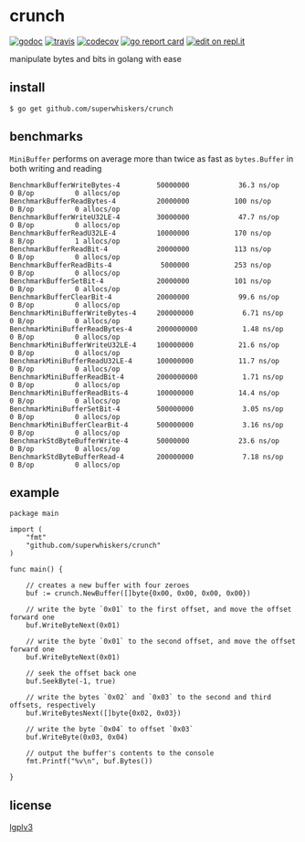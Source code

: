 # crunch

[![godoc](https://godoc.org/github.com/superwhiskers/crunch?status.svg)](https://godoc.org/github.com/superwhiskers/crunch)&nbsp;[![travis](https://travis-ci.org/superwhiskers/crunch.svg?branch=master)](https://travis-ci.org/superwhiskers/crunch#)&nbsp;[![codecov](https://codecov.io/gh/superwhiskers/crunch/branch/master/graph/badge.svg)](https://codecov.io/gh/superwhiskers/crunch)&nbsp;[![go report card](https://goreportcard.com/badge/github.com/superwhiskers/crunch)](https://goreportcard.com/report/github.com/superwhiskers/crunch)&nbsp;[![edit on repl.it](https://img.shields.io/badge/try%20it%20on-repl.it-%2359646A.svg)](https://repl.it/github/https://github.com/superwhiskers/crunch?ref=button)


manipulate bytes and bits in golang with ease

## install

```
$ go get github.com/superwhiskers/crunch
```

## benchmarks

`MiniBuffer` performs on average more than twice as fast as `bytes.Buffer` in both writing and reading
```
BenchmarkBufferWriteBytes-4       	50000000	        36.3 ns/op	       0 B/op	       0 allocs/op
BenchmarkBufferReadBytes-4        	20000000	       100 ns/op	       0 B/op	       0 allocs/op
BenchmarkBufferWriteU32LE-4       	30000000	        47.7 ns/op	       0 B/op	       0 allocs/op
BenchmarkBufferReadU32LE-4        	10000000	       170 ns/op	       8 B/op	       1 allocs/op
BenchmarkBufferReadBit-4          	20000000	       113 ns/op	       0 B/op	       0 allocs/op
BenchmarkBufferReadBits-4         	 5000000	       253 ns/op	       0 B/op	       0 allocs/op
BenchmarkBufferSetBit-4           	20000000	       101 ns/op	       0 B/op	       0 allocs/op
BenchmarkBufferClearBit-4         	20000000	        99.6 ns/op	       0 B/op	       0 allocs/op
BenchmarkMiniBufferWriteBytes-4   	200000000	         6.71 ns/op	       0 B/op	       0 allocs/op
BenchmarkMiniBufferReadBytes-4    	2000000000	         1.48 ns/op	       0 B/op	       0 allocs/op
BenchmarkMiniBufferWriteU32LE-4   	100000000	        21.6 ns/op	       0 B/op	       0 allocs/op
BenchmarkMiniBufferReadU32LE-4    	100000000	        11.7 ns/op	       0 B/op	       0 allocs/op
BenchmarkMiniBufferReadBit-4      	2000000000	         1.71 ns/op	       0 B/op	       0 allocs/op
BenchmarkMiniBufferReadBits-4     	100000000	        14.4 ns/op	       0 B/op	       0 allocs/op
BenchmarkMiniBufferSetBit-4       	500000000	         3.05 ns/op	       0 B/op	       0 allocs/op
BenchmarkMiniBufferClearBit-4     	500000000	         3.16 ns/op	       0 B/op	       0 allocs/op
BenchmarkStdByteBufferWrite-4     	50000000	        23.6 ns/op	       0 B/op	       0 allocs/op
BenchmarkStdByteBufferRead-4      	200000000	         7.18 ns/op	       0 B/op	       0 allocs/op
```

## example

```golang
package main

import (
	"fmt"
	"github.com/superwhiskers/crunch"
)

func main() {

	// creates a new buffer with four zeroes
	buf := crunch.NewBuffer([]byte{0x00, 0x00, 0x00, 0x00})
	
	// write the byte `0x01` to the first offset, and move the offset forward one
	buf.WriteByteNext(0x01)
	
	// write the byte `0x01` to the second offset, and move the offset forward one
	buf.WriteByteNext(0x01)
	
	// seek the offset back one
	buf.SeekByte(-1, true)
	
	// write the bytes `0x02` and `0x03` to the second and third offsets, respectively
	buf.WriteBytesNext([]byte{0x02, 0x03})
	
	// write the byte `0x04` to offset `0x03`
	buf.WriteByte(0x03, 0x04)
	
	// output the buffer's contents to the console
	fmt.Printf("%v\n", buf.Bytes())
	
}
```

## license

[lgplv3](https://www.gnu.org/licenses/lgpl-3.0.en.html)
